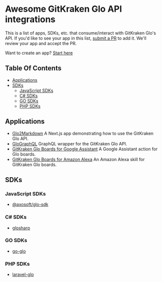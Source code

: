# Awesome GitKraken Glo API integrations

This is a list of apps, SDKs, etc. that consume/interact with GitKraken Glo's API. If you'd like to see your app in this list, [submit a PR](https://github.com/Axosoft/glo-api-apps/compare) to add it. We'll review your app and accept the PR.

Want to create an app? [Start here](https://support.gitkraken.com/developers/overview/)

## Table Of Contents

* [Applications](#Applications)
* [SDKs](#SDKs)
    * [JavaScript SDKs](#JavaScript-SDKs)
    * [C# SDKs](#C-sdks)
    * [GO SDKs](#GO-sdks)
    * [PHP SDKs](#PHP-sdks)

## Applications

* [Glo2Markdown](https://github.com/Axosoft/glo2markdown) A Next.js app demonstrating how to use the GitKraken Glo API.
* [GloGraphQL](https://github.com/James-Quigley/GloGraphQL) GraphQL wrapper for the GitKraken Glo API.
* [GitKraken Glo Boards for Google Assistant](https://github.com/nathfreder/gitkraken-glo-boards) A Google Assistant action for Glo boards.
* [GitKraken Glo Boards for Amazon Alexa](https://github.com/iamady/glo-boards-alexa) An Amazon Alexa skill for GitKraken Glo boards.

## SDKs

### JavaScript SDKs

* [@axosoft/glo-sdk](https://github.com/Axosoft/glo-sdk)

### C# SDKs

* [glosharp](https://github.com/glosharp/glosharp)

### GO SDKs

* [go-glo](https://github.com/jackmcguire1/go-glo)

### PHP SDKs

* [laravel-glo](https://github.com/thenexxuz/laravel-glo)